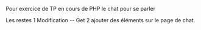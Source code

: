 Pour exercice de TP en cours de PHP
le chat pour se parler

Les restes
1 Modification -- Get
2 ajouter des éléments sur le page de chat.
